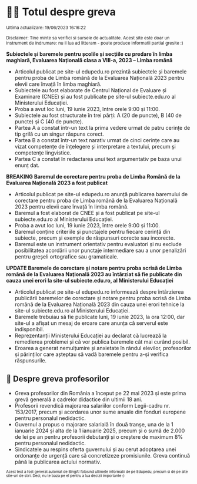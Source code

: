 # 👩‍🏫 Totul despre greva
<sub>Ultima actualizare: 19/06/2023 16:16:22</sub>

<sub>Disclaimer: Tine minte sa verifici si sursele de actualitate. Acest site este doar un instrument de indrumare: nu il lua ad litteram - poate produce informatii partial gresite :)</sub>

**Subiectele și baremele pentru școlile și secțiile cu predare în limba maghiară, Evaluarea Națională clasa a VIII-a, 2023 – Limba română**

- Articolul publicat pe site-ul edupedu.ro prezintă subiectele și baremele pentru proba de Limba română de la Evaluarea Națională 2023 pentru elevii care învață în limba maghiară.
- Subiectele au fost elaborate de Centrul Național de Evaluare și Examinare (CNEE) și au fost publicate pe site-ul subiecte.edu.ro al Ministerului Educației.
- Proba a avut loc luni, 19 iunie 2023, între orele 9:00 și 11:00.
- Subiectele au fost structurate în trei părți: A (20 de puncte), B (40 de puncte) și C (40 de puncte).
- Partea A a constat într-un text la prima vedere urmat de patru cerințe de tip grilă cu un singur răspuns corect.
- Partea B a constat într-un text narativ urmat de cinci cerințe care au vizat competențe de înțelegere și interpretare a textului, precum și competențe lingvistice.
- Partea C a constat în redactarea unui text argumentativ pe baza unui enunț dat.

**BREAKING Baremul de corectare pentru proba de Limba Română de la Evaluarea Națională 2023 a fost publicat**

- Articolul publicat pe site-ul edupedu.ro anunță publicarea baremului de corectare pentru proba de Limba română de la Evaluarea Națională 2023 pentru elevii care învață în limba română.
- Baremul a fost elaborat de CNEE și a fost publicat pe site-ul subiecte.edu.ro al Ministerului Educației.
- Proba a avut loc luni, 19 iunie 2023, între orele 9:00 și 11:00.
- Baremul conține criteriile și punctajele pentru fiecare cerință din subiecte, precum și exemple de răspunsuri corecte sau incorecte.
- Baremul este un instrument orientativ pentru evaluatori și nu exclude posibilitatea acordării unor punctaje intermediare sau a unor penalizări pentru greșeli ortografice sau gramaticale.

**UPDATE Baremele de corectare și notare pentru proba scrisă de Limba română de la Evaluarea Națională 2023 au întârziat să fie publicate din cauza unei erori la site-ul subiecte.edu.ro, al Ministerului Educației**

- Articolul publicat pe site-ul edupedu.ro informează despre întârzierea publicării baremelor de corectare și notare pentru proba scrisă de Limba română de la Evaluarea Națională 2023 din cauza unei erori tehnice la site-ul subiecte.edu.ro al Ministerului Educației.
- Baremele trebuiau să fie publicate luni, 19 iunie 2023, la ora 12:00, dar site-ul a afișat un mesaj de eroare care anunța că serverul este indisponibil.
- Reprezentanții Ministerului Educației au declarat că lucrează la remedierea problemei și că vor publica baremele cât mai curând posibil.
- Eroarea a generat nemulțumire și anxietate în rândul elevilor, profesorilor și părinților care așteptau să vadă baremele pentru a-și verifica răspunsurile.

## 🏫 Despre greva profesorilor

- Greva profesorilor din România a început pe 22 mai 2023 și este prima grevă generală a cadrelor didactice din ultimii 18 ani.
- Profesorii revendică majorarea salariilor conform Legii-cadru nr. 153/2017, precum și acordarea unor sume anuale din fonduri europene pentru personalul nedidactic.
- Guvernul a propus o majorare salarială în două tranșe, una de la 1 ianuarie 2024 și alta de la 1 ianuarie 2025, precum și o sumă de 2.000 de lei pe an pentru profesorii debutanți și o creștere de maximum 8% pentru personalul nedidactic.
- Sindicatele au respins oferta guvernului și au cerut adoptarea unei ordonanțe de urgență care să concretizeze promisiunile. Greva continuă până la publicarea actului normativ.


<sub><sub>Acest text a fost generat automat de BingAI folosind ultimele informatii de pe Edupedu, precum si de pe alte site-uri de stiri. Deci, nu te baza pe el pentru a lua decizii importante :)</sub></sub>